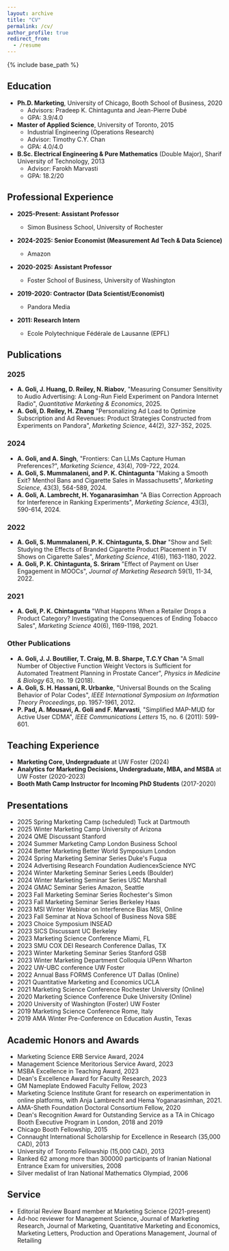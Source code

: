 ```yaml
---
layout: archive
title: "CV"
permalink: /cv/
author_profile: true
redirect_from:
  - /resume
---
```


{% include base_path %}

## Education

* **Ph.D. Marketing**, University of Chicago, Booth School of Business, 2020
  * Advisors: Pradeep K. Chintagunta and Jean-Pierre Dubé 
  * GPA: 3.9/4.0
* **Master of Applied Science**, University of Toronto, 2015
  * Industrial Engineering (Operations Research)
  * Advisor: Timothy C.Y. Chan
  * GPA: 4.0/4.0
* **B.Sc. Electrical Engineering & Pure Mathematics** (Double Major), Sharif University of Technology, 2013
  * Advisor: Farokh Marvasti
  * GPA: 18.2/20

## Professional Experience

* **2025-Present: Assistant Professor**
  * Simon Business School, University of Rochester

* **2024-2025: Senior Economist (Measurement Ad Tech & Data Science)**
  * Amazon

* **2020-2025: Assistant Professor**
  * Foster School of Business, University of Washington

* **2019-2020: Contractor (Data Scientist/Economist)**
  * Pandora Media

* **2011: Research Intern**
  * Ecole Polytechnique Fédérale de Lausanne (EPFL)

## Publications

### 2025
* **A. Goli, J. Huang, D. Reiley, N. Riabov**, "Measuring Consumer Sensitivity to Audio Advertising: A Long-Run Field Experiment on Pandora Internet Radio", *Quantitative Marketing & Economics*, 2025.
* **A. Goli, D. Reiley, H. Zhang** "Personalizing Ad Load to Optimize Subscription and Ad Revenues: Product Strategies Constructed from Experiments on Pandora", *Marketing Science*, 44(2), 327-352, 2025.

### 2024
* **A. Goli, and A. Singh**, "Frontiers: Can LLMs Capture Human Preferences?", *Marketing Science*, 43(4), 709-722, 2024.
* **A. Goli, S. Mummalaneni, and P. K. Chintagunta** "Making a Smooth Exit? Menthol Bans and Cigarette Sales in Massachusetts", *Marketing Science*, 43(3), 564-589, 2024.
* **A. Goli, A. Lambrecht, H. Yoganarasimhan** "A Bias Correction Approach for Interference in Ranking Experiments", *Marketing Science*, 43(3), 590-614, 2024.

### 2022
* **A. Goli, S. Mummalaneni, P. K. Chintagunta, S. Dhar** "Show and Sell: Studying the Effects of Branded Cigarette Product Placement in TV Shows on Cigarette Sales", *Marketing Science*, 41(6), 1163-1180, 2022.
* **A. Goli, P. K. Chintagunta, S. Sriram** "Effect of Payment on User Engagement in MOOCs", *Journal of Marketing Research* 59(1), 11-34, 2022.

### 2021
* **A. Goli, P. K. Chintagunta** "What Happens When a Retailer Drops a Product Category? Investigating the Consequences of Ending Tobacco Sales", *Marketing Science* 40(6), 1169-1198, 2021.

### Other Publications
* **A. Goli, J. J. Boutilier, T. Craig, M. B. Sharpe, T.C.Y Chan** "A Small Number of Objective Function Weight Vectors is Sufficient for Automated Treatment Planning in Prostate Cancer", *Physics in Medicine & Biology* 63, no. 19 (2018).
* **A. Goli, S. H. Hassani, R. Urbanke**, "Universal Bounds on the Scaling Behavior of Polar Codes", *IEEE International Symposium on Information Theory Proceedings*, pp. 1957-1961, 2012.
* **P. Pad, A. Mousavi, A. Goli and F. Marvasti**, "Simplified MAP-MUD for Active User CDMA", *IEEE Communications Letters* 15, no. 6 (2011): 599-601.

## Teaching Experience

* **Marketing Core, Undergraduate** at UW Foster (2024)
* **Analytics for Marketing Decisions, Undergraduate, MBA, and MSBA** at UW Foster (2020-2023)
* **Booth Math Camp Instructor for Incoming PhD Students** (2017-2020)

## Presentations

* 2025 Spring Marketing Camp (scheduled) Tuck at Dartmouth
* 2025 Winter Marketing Camp University of Arizona
* 2024 QME Discussant Stanford
* 2024 Summer Marketing Camp London Business School
* 2024 Better Marketing Better World Symposium London
* 2024 Spring Marketing Seminar Series Duke's Fuqua
* 2024 Advertising Research Foundation AudiencexScience NYC
* 2024 Winter Marketing Seminar Series Leeds (Boulder)
* 2024 Winter Marketing Seminar Series USC Marshall
* 2024 GMAC Seminar Series Amazon, Seattle
* 2023 Fall Marketing Seminar Series Rochester's Simon
* 2023 Fall Marketing Seminar Series Berkeley Haas
* 2023 MSI Winter Webinar on Interference Bias MSI, Online
* 2023 Fall Seminar at Nova School of Business Nova SBE
* 2023 Choice Symposium INSEAD
* 2023 SICS Discussant UC Berkeley
* 2023 Marketing Science Conference Miami, FL
* 2023 SMU COX DEI Research Conference Dallas, TX
* 2023 Winter Marketing Seminar Series Stanford GSB
* 2023 Winter Marketing Department Colloquia UPenn Wharton
* 2022 UW-UBC conference UW Foster
* 2022 Annual Bass FORMS Conference UT Dallas (Online)
* 2021 Quantitative Marketing and Economics UCLA
* 2021 Marketing Science Conference Rochester University (Online)
* 2020 Marketing Science Conference Duke University (Online)
* 2020 University of Washington (Foster) UW Foster
* 2019 Marketing Science Conference Rome, Italy
* 2019 AMA Winter Pre-Conference on Education Austin, Texas

## Academic Honors and Awards

* Marketing Science ERB Service Award, 2024
* Management Science Meritorious Service Award, 2023
* MSBA Excellence in Teaching Award, 2023
* Dean's Excellence Award for Faculty Research, 2023
* GM Nameplate Endowed Faculty Fellow, 2023
* Marketing Science Institute Grant for research on experimentation in online platforms, with Anja Lambrecht and Hema Yoganarasimhan, 2021.
* AMA-Sheth Foundation Doctoral Consortium Fellow, 2020
* Dean's Recognition Award for Outstanding Service as a TA in Chicago Booth Executive Program in London, 2018 and 2019
* Chicago Booth Fellowship, 2015
* Connaught International Scholarship for Excellence in Research (35,000 CAD), 2013
* University of Toronto Fellowship (15,000 CAD), 2013
* Ranked 62 among more than 300000 participants of Iranian National Entrance Exam for universities, 2008
* Silver medalist of Iran National Mathematics Olympiad, 2006

## Service

* Editorial Review Board member at Marketing Science (2021-present)
* Ad-hoc reviewer for Management Science, Journal of Marketing Research, Journal of Marketing, Quantitative Marketing and Economics, Marketing Letters, Production and Operations Management, Journal of Retailing
